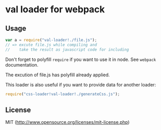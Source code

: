# val loader for webpack

## Usage

``` javascript
var a = require("val-loader!./file.js");
// => excute file.js while compiling and 
//    take the result as javascript code for including
```

Don't forget to polyfill `require` if you want to use it in node.
See `webpack` documentation.

The excution of file.js has polyfill already applied.

This loader is also useful if you want to provide data for another loader:

``` javascript
require("css-loader!val-loader!./generateCss.js");
```

## License

MIT (http://www.opensource.org/licenses/mit-license.php)

